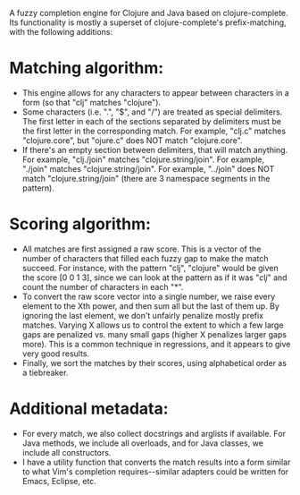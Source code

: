 A fuzzy completion engine for Clojure and Java based on clojure-complete. Its functionality is mostly a superset of clojure-complete's prefix-matching, with the following additions:

# Matching algorithm:
- This engine allows for any characters to appear between characters in a form (so that "clj" matches "clojure").
- Some characters (i.e. ".", "$", and "/") are treated as special delimiters. The first letter in each of the sections separated by delimiters must be the first letter in the corresponding match. For example, "clj.c" matches "clojure.core", but "ojure.c" does NOT match "clojure.core".
- If there's an empty section between delimiters, that will match anything. For example, "clj./join" matches "clojure.string/join". For example, "./join" matches "clojure.string/join". For example, "../join" does NOT match "clojure.string/join" (there are 3 namespace segments in the pattern).

# Scoring algorithm:
- All matches are first assigned a raw score. This is a vector of the number of characters that filled each fuzzy gap to make the match succeed. For instance, with the pattern "clj", "clojure" would be given the score [0 0 1 3], since we can look at the pattern as if it was "*c*l*j*" and count the number of characters in each "*".
- To convert the raw score vector into a single number, we raise every element to the Xth power, and then sum all but the last of them up. By ignoring the last element, we don't unfairly penalize mostly prefix matches. Varying X allows us to control the extent to which a few large gaps are penalized vs. many small gaps (higher X penalizes larger gaps more). This is a common technique in regressions, and it appears to give very good results.
- Finally, we sort the matches by their scores, using alphabetical order as a tiebreaker.

# Additional metadata:
- For every match, we also collect docstrings and arglists if available. For Java methods, we include all overloads, and for Java classes, we include all constructors.
- I have a utility function that converts the match results into a form similar to what Vim's completion requires--similar adapters could be written for Emacs, Eclipse, etc.
